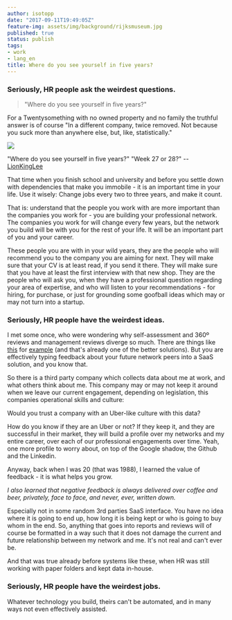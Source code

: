 ```yaml
---
author: isotopp
date: "2017-09-11T19:49:05Z"
feature-img: assets/img/background/rijksmuseum.jpg
published: true
status: publish
tags:
- work
- lang_en
title: Where do you see yourself in five years?
---
```

### Seriously, HR people ask the weirdest questions.

> "Where do you see yourself in five years?"

For a Twentysomething with no owned property and no family the
truthful answer is of course "In a different company, twice
removed. Not because you suck more than anywhere else, but,
like, statistically."

[![](/uploads/2017/09/five-years.jpg)](https://twitter.com/LionKingLee/status/906220573637971968)

"Where do you see yourself in five years?" "Week 27 or 28?" --
[LionKingLee](https://twitter.com/LionKingLee/status/906220573637971968)

That time when you finish school and university and before you
settle down with dependencies that make you immobile - it is an
important time in your life. Use it wisely: Change jobs every
two to three years, and make it count.

That is: understand that the people you work with are more
important than the companies you work for - you are building
your professional network. The companies you work for will
change every few years, but the network you build will be with
you for the rest of your life. It will be an important part of
you and your career.

These people you are with in your wild years, they are the
people who will recommend you to the company you are aiming for
next. They will make sure that your CV is at least read, if you
send it there. They will make sure that you have at least the
first interview with that new shop. They are the people who will
ask you, when they have a professional question regarding your
area of expertise, and who will listen to your recommendations -
for hiring, for purchase, or just for grounding some goofball
ideas which may or may not turn into a startup.

### Seriously, HR people have the weirdest ideas.

I met some once, who were wondering why self-assessment and 360º
reviews and management reviews diverge so much. There are things
like
[this](https://www.impraise.com/team-performance-analytics/) for
[example](https://www.impraise.com/feedback-behaviour-report/)
(and that's already one of the better solutions).
But you are effectively typing feedback about your future
network peers into a SaaS solution, and you know that. 

So there is a third party company which collects data about me
at work, and what others think about me. This company may or may
not keep it around when we leave our current engagement,
depending on legislation, this companies operational skills and
culture: 

Would you trust a company with an Uber-like culture with this data?

How do you know if they are an Uber or not? If they keep it, and
they are successful in their market, they will build a profile
over my networks and my entire career, over each of our
professional engagements over time. Yeah, one more profile to
worry about, on top of the Google shadow, the Github and the
Linkedin.

Anyway, back when I was 20 (that was 1988), I learned the value
of feedback - it is what helps you grow. 

_I also learned that negative feedback is always delivered over
coffee and beer, privately, face to face, and never, ever,
written down._

Especially not in some random 3rd parties SaaS interface.
You have no idea where it is going to end up, how long it is
being kept or who is going to buy whom in the end. So, anything
that goes into reports and reviews will of course be formatted
in a way such that it does not damage the current and future
relationship between my network and me. It's not real and can't
ever be.

And that was true already before systems like these, when HR was
still working with paper folders and kept data in-house.

### Seriously, HR people have the weirdest jobs.

Whatever technology you build, theirs can't be automated, and in
many ways not even effectively assisted.

